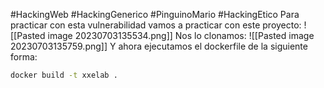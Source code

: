 #HackingWeb #HackingGenerico #PinguinoMario #HackingEtico
Para practicar con esta vulnerabilidad vamos a practicar con este proyecto:
![[Pasted image 20230703135534.png]]
Nos lo clonamos:
![[Pasted image 20230703135759.png]]
Y ahora ejecutamos el dockerfile de la siguiente forma:
```bash
docker build -t xxelab .
```
